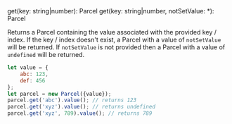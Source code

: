 <Function name="get">
get(key: string|number): Parcel
get(key: string|number, notSetValue: *): Parcel
</Function>

Returns a Parcel containing the value associated with the provided key / index.
If the key / index doesn't exist, a Parcel with a value of `notSetValue` will be returned. If `notSetValue` is not provided then a Parcel with a value of 
 `undefined` will be returned.
 
```js
let value = {
    abc: 123,
    def: 456
};
let parcel = new Parcel({value});
parcel.get('abc').value(); // returns 123
parcel.get('xyz').value(); // returns undefined
parcel.get('xyz', 789).value(); // returns 789
```
